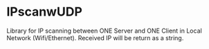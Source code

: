 # IPscanwUDP
Library for IP scanning between ONE Server and ONE Client in Local Network (Wifi/Ethernet). Received IP will be return as a string.
